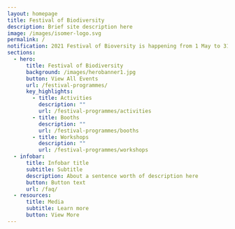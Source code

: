 ```yaml
---
layout: homepage
title: Festival of Biodiversity
description: Brief site description here
image: /images/isomer-logo.svg
permalink: /
notification: 2021 Festival of Bioversity is happening from 1 May to 31st May!
sections:
  - hero:
      title: Festival of Biodiversity
      background: /images/herobanner1.jpg
      button: View All Events
      url: /festival-programmes/
      key_highlights:
        - title: Activities
          description: ""
          url: /festival-programmes/activities
        - title: Booths
          description: ""
          url: /festival-programmes/booths
        - title: Workshops
          description: ""
          url: /festival-programmes/workshops
  - infobar:
      title: Infobar title
      subtitle: Subtitle
      description: About a sentence worth of description here
      button: Button text
      url: /faq/
  - resources:
      title: Media
      subtitle: Learn more
      button: View More
---
```

